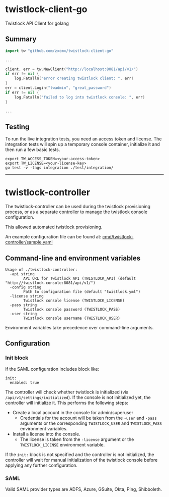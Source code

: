 # twistlock-client-go
Twistlock API Client for golang

## Summary

```go
import tw "github.com/zxcmx/twistlock-client-go"

...

client, err = tw.NewClient("http://localhost:8081/api/v1/")
if err != nil {
	log.Fatalln("error creating twistlock client: ", err)
}
err = client.Login("twadmin", "great_password")
if err != nil {
	log.Fatalln("failed to log into twistlock console: ", err)
}

...

```

## Testing

To run the live integration tests, you need an access token and license. The 
integration tests will spin up a temporary console container, initialize it and 
then run a few basic tests.

```
export TW_ACCESS_TOKEN=<your-access-token>
export TW_LICENSE=<your-license-key>
go test -v -tags integration ./test/integration/
```

---

# twistlock-controller

The twistlock-controller can be used during the twistlock provisioning process,
or as a separate controller to manage the twistlock console configuration.

This allowed automated twistlock provisioning.

An example configuration file can be found at: 
[cmd/twistlock-controller/sample.yaml](cmd/twistlock-controller/sample.yaml)

## Command-line and environment variables

```
Usage of ./twistlock-controller:
  -api string
    	API URL for Twistlock API (TWISTLOCK_API) (default "http://twistlock-console:8081/api/v1/")
  -config string
    	Path to configuration file (default "twistlock.yml")
  -license string
    	Twistlock console license (TWISTLOCK_LICENSE)
  -pass string
    	Twistlock console password (TWISTLOCK_PASS)
  -user string
    	Twistlock console username (TWISTLOCK_USER)
```

Environment variables take precedence over command-line arguments.

## Configuration

### Init block

If the SAML configuration includes block like:

```
init:
  enabled: true
```

The controller will check whether twistlock is initialized (via 
`/api/v1/settings/initialized`). If the console is not initialized yet, the 
controller will initialize it. This performs the following steps:

* Create a local account in the console for admin/superuser
  * Credentials for the account will be taken from the `-user` and `-pass`
    arguments or the corresponding `TWISTLOCK_USER` and `TWISTLOCK_PASS`
    environment variables.
* Install a license into the console. 
  * The license is taken from the `-license` argument or the 
    `TWISTLOCK_LICENSE` environment variable.

If the `init:` block is not specified and the controller is not initialized,
the controller will wait for manual initialization of the twistlock console
before applying any further configuration.

### SAML

Valid SAML provider types are ADFS, Azure, GSuite, Okta, Ping, Shibboleth.



